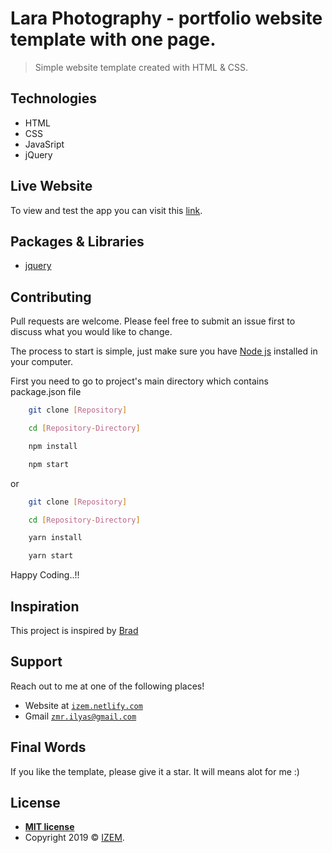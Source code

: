 # Lara Photography - portfolio website template with one page.

> Simple website template created with HTML & CSS.

## Technologies

* HTML
* CSS
* JavaSript
* jQuery

## Live Website

To view and test the app you can visit this [link](https://laraphotography.netlify.com).

## Packages & Libraries

* [jquery](https://jquery.com/)

## Contributing

Pull requests are welcome. Please feel free to submit an issue first to discuss what you would like to change.

The process to start is simple, just make sure you have [Node js](https://nodejs.org/en/) installed in your computer. 

First you need to go to project's main directory which contains package.json file

```bash
    git clone [Repository]

    cd [Repository-Directory]

    npm install

    npm start
```
or
```bash
    git clone [Repository]

    cd [Repository-Directory]

    yarn install

    yarn start
```
Happy Coding..!!

## Inspiration

This project is inspired by [Brad](https://www.youtube.com/user/TechGuyWeb)

## Support

Reach out to me at one of the following places!

- Website at <a href="https://izem.netlify.com" target="_blank">`izem.netlify.com`</a>
- Gmail <a href="mailto:zmr.ilyas@gmail.com" target="_blank">`zmr.ilyas@gmail.com`</a>



## Final Words

If you like the template, please give it a star. It will means alot for me :)

## License

- **[MIT license](http://opensource.org/licenses/mit-license.php)**
- Copyright 2019 © <a href="https://izem.netlify.com" target="_blank">IZEM</a>.
